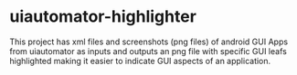 # uiautomator-highlighter
This project has xml files and screenshots (png files) of android GUI Apps from uiautomator as inputs and outputs an png file with specific GUI leafs highlighted making it easier to indicate GUI aspects of an application.

